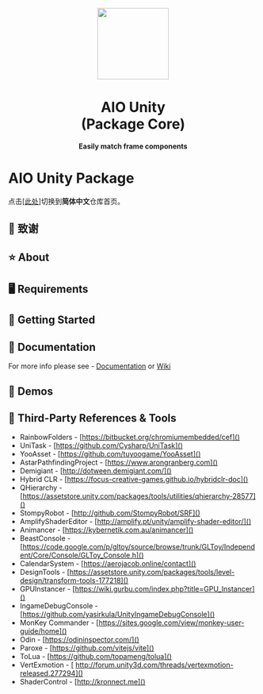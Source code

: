 <p align="center">
    <img src="./Documentation~/WinFormiumLogo.png" width="144" />
</p>
<h1 align="center">AIO Unity<br />(Package Core)</h1>
<p align="center"><strong>Easily match frame components</strong></p>

# AIO Unity Package

点击[[此处]](https://git.code.tencent.com/UnityLibs/com.self.package)切换到**简体中文**仓库首页。

## 📢 致谢

## ⭐ About

## 🖥️ Requirements

## 🧰 Getting Started

## 📖 Documentation

For more info please see - [Documentation](./README.md) or [Wiki](https://git.code.tencent.com/UnityLibs/com.self.package/wiki)

## 🤖 Demos

## 🔗 Third-Party References & Tools

- RainbowFolders - [https://bitbucket.org/chromiumembedded/cef]()
- UniTask - [https://github.com/Cysharp/UniTask]()
- YooAsset - [https://github.com/tuyoogame/YooAsset]()
- AstarPathfindingProject - [https://www.arongranberg.com]()
- Demigiant - [http://dotween.demigiant.com/]()
- Hybrid CLR - [https://focus-creative-games.github.io/hybridclr-doc]()
- QHierarchy - [https://assetstore.unity.com/packages/tools/utilities/qhierarchy-28577]()
- StompyRobot - [http://github.com/StompyRobot/SRF]()
- AmplifyShaderEditor - [http://amplify.pt/unity/amplify-shader-editor/]()
- Animancer - [https://kybernetik.com.au/animancer]()
- BeastConsole - [https://code.google.com/p/gltoy/source/browse/trunk/GLToy/Independent/Core/Console/GLToy_Console.h]()
- CalendarSystem - [https://aerojacob.online/contact]()
- DesignTools - [https://assetstore.unity.com/packages/tools/level-design/transform-tools-177218]()
- GPUInstancer - [https://wiki.gurbu.com/index.php?title=GPU_Instancer]()
- IngameDebugConsole - [https://github.com/yasirkula/UnityIngameDebugConsole]()
- MonKey Commander - [https://sites.google.com/view/monkey-user-guide/home]()
- Odin - [https://odininspector.com/]()
- Paroxe - [https://github.com/vitejs/vite]()
- ToLua - [https://github.com/topameng/tolua]()
- VertExmotion - [ http://forum.unity3d.com/threads/vertexmotion-released.277294]()
- ShaderControl - [http://kronnect.me]()